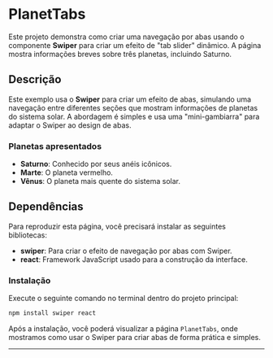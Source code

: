 # PlanetTabs

Este projeto demonstra como criar uma navegação por abas usando o componente **Swiper** para criar um efeito de "tab slider" dinâmico. A página mostra informações breves sobre três planetas, incluindo Saturno.

## Descrição

Este exemplo usa o **Swiper** para criar um efeito de abas, simulando uma navegação entre diferentes seções que mostram informações de planetas do sistema solar. A abordagem é simples e usa uma "mini-gambiarra" para adaptar o Swiper ao design de abas.

### Planetas apresentados

- **Saturno**: Conhecido por seus anéis icônicos.
- **Marte**: O planeta vermelho.
- **Vênus**: O planeta mais quente do sistema solar.

## Dependências

Para reproduzir esta página, você precisará instalar as seguintes bibliotecas:

- **swiper**: Para criar o efeito de navegação por abas com Swiper.
- **react**: Framework JavaScript usado para a construção da interface.

### Instalação

Execute o seguinte comando no terminal dentro do projeto principal:

```bash
npm install swiper react
```

Após a instalação, você poderá visualizar a página `PlanetTabs`, onde mostramos como usar o Swiper para criar abas de forma prática e simples.

---